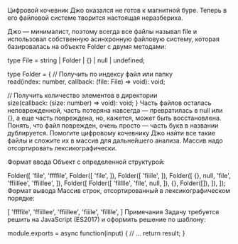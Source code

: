 Цифровой кочевник Джо оказался не готов к магнитной буре. Теперь в его файловой системе творится настоящая неразбериха.

Джо — минималист, поэтому всегда все файлы называл file и использовал собственную асинхронную файловую систему, которая базировалась на объекте Folder c двумя методами:


type File = string | Folder | {} | null | undefined;

type Folder = {
  // Получить по индексу файл или папку  
  read(index: number, callback: (file: File) => void): void;
  
  // Получить количество элементов в директории   
  size(callback: (size: number) => void): void;
}
Часть файлов осталась неповрежденной, часть потеряна навсегда — превратилась в null или {}, а еще часть повреждена, но, кажется, может быть восстановлена. Понять, что файл поврежден, очень просто — часть букв в названии дублируется. Помогите цифровому кочевнику Джо найти все такие файлы и сложите их в массив для дальнейшего анализа. Массив надо отсортировать лексикографически.

Формат ввода
Объект с определенной структурой:


Folder([
    'file',
    'ffffile',
    Folder([
        'file',
    ]),
    Folder([
        'fiiile',
    ]),
    Folder([
        {},
        null,
        'file',
        'ffiillee',
        'ffiillee',
    ]),
    Folder([
        Folder([
            'filllle',
            'file',
            null,
        ]),
        {},
        Folder([]),
    ]),
]);
Формат вывода
Массив строк, отсортированный в лексикографическом порядке:


[
    'ffffile',
    'ffiillee',
    'ffiillee',
    'fiiile',
    'filllle',
]
Примечания
Задачу требуется решить на JavaScript (ES2017) и оформить решение по шаблону:


module.exports = async function(input) {
    // ...
    return result;
}